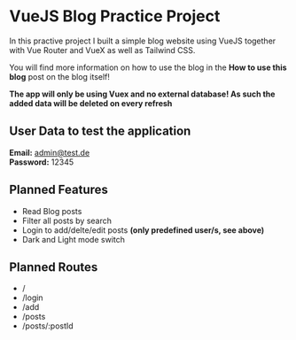 # VueJS Blog Practice Project

In this practive project I built a simple blog website using VueJS together with Vue Router and VueX as well as Tailwind CSS.

You will find more information on how to use the blog in the **How to use this blog** post on the blog itself!

**The app will only be using Vuex and no external database! As such the added data will be deleted on every refresh**

## User Data to test the application

**Email:** admin@test.de \
**Password:** 12345

## Planned Features

- Read Blog posts
- Filter all posts by search
- Login to add/delte/edit posts **(only predefined user/s, see above)**
- Dark and Light mode switch

## Planned Routes

- /
- /login
- /add
- /posts
- /posts/:postId

